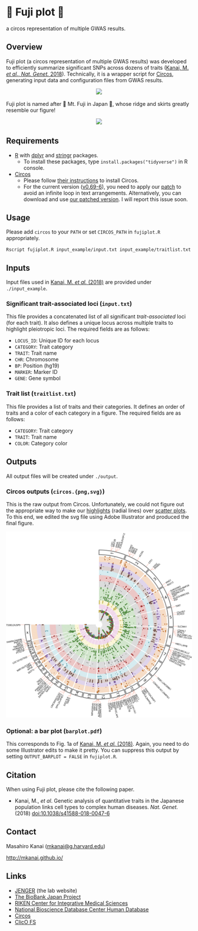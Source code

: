 # :mount_fuji: Fuji plot :mount_fuji:
a circos representation of multiple GWAS results.

## Overview
Fuji plot (a circos representation of multiple GWAS results) was developed to efficiently summarize significant SNPs across dozens of traits ([Kanai, M. *et al*., *Nat. Genet.* 2018](http://dx.doi.org/10.1038/s41588-018-0047-6)). Technically, it is a wrapper script for [Circos](http://circos.ca/), generating input data and configuration files from GWAS results.

<p align="center"><img src="http://mkanai.github.io/img/Kanai2018_Fig1.svg" width="640px"></p>

Fuji plot is named after :mount_fuji: Mt. Fuji in Japan :mount_fuji:, whose ridge and skirts greatly resemble our figure!

<p align="center"><img src="https://i.imgur.com/QXlnKZk.jpg" width="480px"></p>

## Requirements
* [R](https://www.r-project.org/) with [dplyr](https://github.com/tidyverse/dplyr) and [stringr](https://github.com/tidyverse/stringr) packages.
  * To install these packages, type `install.packages("tidyverse")` in R console.
* [Circos](http://circos.ca/)
  * Please follow [their instructions](http://circos.ca/documentation/tutorials/configuration/installation/) to install Circos.
  * For the current version ([v0.69-6](http://circos.ca/distribution/circos-0.69-6.tgz)), you need to apply our [patch](https://gist.github.com/mkanai/be05f40f933112bfb70bb08076cdaa00) to avoid an infinite loop in text arrangements. Alternatively, you can download and use [our patched version](https://www.dropbox.com/s/z6jdwhj0o570fp8/circos-0.69-6-kanai.tgz?dl=0). I will report this issue soon.

## Usage
Please add `circos` to your `PATH` or set `CIRCOS_PATH` in `fujiplot.R` appropriately.

```{sh}
Rscript fujiplot.R input_example/input.txt input_example/traitlist.txt
```

## Inputs

Input files used in [Kanai, M. *et al.* (2018)](http://dx.doi.org/10.1038/s41588-018-0047-6) are provided under `./input_example`.

### Significant trait-associated loci (`input.txt`)

This file provides a concatenated list of all significant *trait-associated* loci (for each trait). It also defines a unique locus across multiple traits to highlight pleiotropic loci. The required fields are as follows:

* `LOCUS_ID`: Unique ID for each locus
* `CATEGORY`: Trait category
* `TRAIT`: Trait name
* `CHR`: Chromosome
* `BP`: Position (hg19)
* `MARKER`: Marker ID
* `GENE`: Gene symbol


### Trait list (`traitlist.txt`)

This file provides a list of traits and their categories. It defines an order of traits and a color of each category in a figure. The required fields are as follows:

* `CATEGORY`: Trait category
* `TRAIT`: Trait name
* `COLOR`: Category color

## Outputs

All output files will be created under `./output`.


### Circos outputs (`circos.{png,svg}`)
This is the raw output from Circos. Unfortunately, we could not figure out the appropriate way to make our [highlights](http://circos.ca/documentation/tutorials/highlights/) (radial lines) over [scatter plots](http://circos.ca/documentation/tutorials/2d_tracks/scatter_plots/). To this end, we edited the svg file using Adobe Illustrator and produced the final figure.

<p align="center"><img src="output/circos.svg" width="640px"></p>


### Optional: a bar plot (`barplot.pdf`)

This corresponds to Fig. 1a of [Kanai, M. *et al.* (2018)](http://dx.doi.org/10.1038/s41588-018-0047-6). Again, you need to do some Illustrator edits to make it pretty. You can suppress this output by setting `OUTPUT_BARPLOT = FALSE` in `fujiplot.R`.


## Citation
When using Fuji plot, please cite the following paper.

* Kanai, M., *et al*. Genetic analysis of quantitative traits in the Japanese population links cell types to complex human diseases. *Nat. Genet.* (2018) [doi:10.1038/s41588-018-0047-6](http://dx.doi.org/10.1038/s41588-018-0047-6)

## Contact
Masahiro Kanai (mkanai@g.harvard.edu)

http://mkanai.github.io/

## Links
* [JENGER](http://jenger.riken.jp/en/) (the lab website)
* [The BioBank Japan Project](https://biobankjp.org/english/index.html)
* [RIKEN Center for Integrative Medical Sciences](http://www.ims.riken.jp/english/)
* [National Bioscience Database Center Human Database](https://humandbs.biosciencedbc.jp/en/)
* [Circos](http://circos.ca/)
* [ClicO FS](http://codoncloud.com:3000/)

